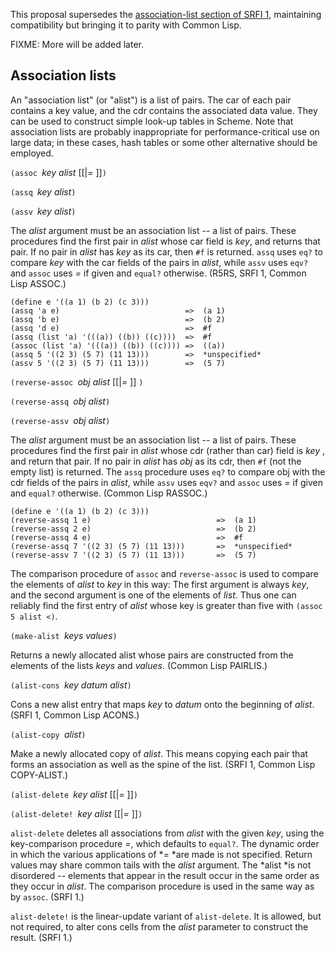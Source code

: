This proposal supersedes the [association-list section of SRFI 1](http://srfi.schemers.org/srfi-1/srfi-1.html#AssociationLists), maintaining compatibility but bringing it to parity with Common Lisp.

FIXME: More will be added later.

## Association lists

An "association list" (or "alist") is a list of pairs. The car of each pair contains a key value, and the cdr contains the associated data value. They can be used to construct simple look-up tables in Scheme. Note that association lists are probably inappropriate for performance-critical use on large data; in these cases, hash tables or some other alternative should be employed.

`(assoc `*key alist* [[|*=* ]]`)`

`(assq `*key alist*`)`

`(assv `*key alist*`)`

The *alist* argument must be an association list -- a list of pairs. These procedures find the first pair in *alist* whose car field is *key*, and returns that pair. If no pair in *alist* has *key* as its car, then `#f` is returned. `assq` uses `eq?` to compare *key* with the car fields of the pairs in *alist*, while `assv` uses `eqv?` and `assoc` uses *=* if given and `equal?` otherwise.  (R5RS, SRFI 1, Common Lisp ASSOC.)

```
(define e '((a 1) (b 2) (c 3)))
(assq 'a e)                            =>  (a 1)
(assq 'b e)                            =>  (b 2)
(assq 'd e)                            =>  #f
(assq (list 'a) '(((a)) ((b)) ((c))))  =>  #f
(assoc (list 'a) '(((a)) ((b)) ((c)))) =>  ((a))
(assq 5 '((2 3) (5 7) (11 13)))	       =>  *unspecified*
(assv 5 '((2 3) (5 7) (11 13)))	       =>  (5 7)
```

`(reverse-assoc `*obj alist* [[|*=* ]] `)`

`(reverse-assq `*obj alist*`)`

`(reverse-assv `*obj alist*`)`

The *alist* argument must be an association list -- a list of pairs. These procedures find the first pair in *alist* whose cdr (rather than car) field is *key* , and return that pair. If no pair in *alist* has *obj* as its cdr, then `#f` (not the empty list) is returned. The `assq` procedure uses `eq?` to compare obj with the cdr fields of the pairs in *alist*, while `assv` uses `eqv?` and `assoc` uses *=* if given and `equal?` otherwise.  (Common Lisp RASSOC.)

```
(define e '((a 1) (b 2) (c 3)))
(reverse-assq 1 e)                            =>  (a 1)
(reverse-assq 2 e)                            =>  (b 2)
(reverse-assq 4 e)                            =>  #f
(reverse-assq 7 '((2 3) (5 7) (11 13)))	      =>  *unspecified*
(reverse-assv 7 '((2 3) (5 7) (11 13)))	      =>  (5 7)
```

The comparison procedure of `assoc` and `reverse-assoc` is used to compare the elements of *alist* to *key* in this way:  The first argument is always *key*, and the second argument is one of the elements of *list*. Thus one can reliably find the first entry of *alist* whose key is greater than five with `(assoc 5 alist <)`.

`(make-alist `*keys values*`)`

Returns a newly allocated alist whose pairs are constructed from the elements of the lists *keys* and *values*.  (Common Lisp PAIRLIS.)

`(alist-cons `*key datum alist*`)`

Cons a new alist entry that maps *key* to *datum* onto the beginning of *alist*.  (SRFI 1, Common Lisp ACONS.)

`(alist-copy `*alist*`)`

Make a newly allocated copy of *alist*. This means copying each pair that forms an association as well as the spine of the list.  (SRFI 1, Common Lisp COPY-ALIST.)

`(alist-delete `*key alist* [[|*=* ]]`)`

`(alist-delete! `*key alist* [[|*=* ]]`)`

`alist-delete` deletes all associations from *alist* with the given *key*, using the key-comparison procedure *=*, which defaults to `equal?`. The dynamic order in which the various applications of *= *are made is not specified.  Return values may share common tails with the *alist* argument. The *alist *is not disordered -- elements that appear in the result occur in the same order as they occur in *alist*.  The comparison procedure is used in the same way as by `assoc`. (SRFI 1.)

`alist-delete!` is the linear-update variant of `alist-delete`. It is allowed, but not required, to alter cons cells from the *alist* parameter to construct the result.  (SRFI 1.)

